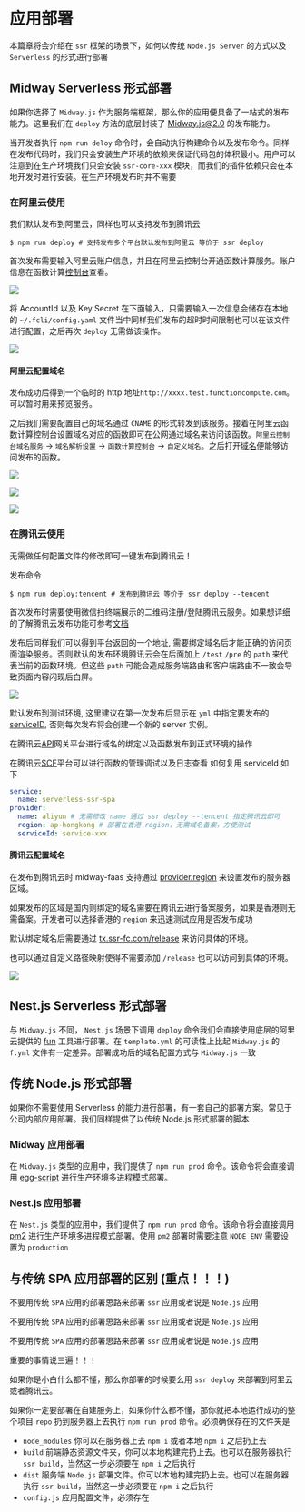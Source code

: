 # 应用部署

本篇章将会介绍在 `ssr` 框架的场景下，如何以传统 `Node.js Server` 的方式以及 `Serverless` 的形式进行部署

## Midway Serverless 形式部署

如果你选择了 `Midway.js` 作为服务端框架，那么你的应用便具备了一站式的发布能力。这里我们在 `deploy` 方法的底层封装了 [Midway.js@2.0](https://www.yuque.com/midwayjs/midway_v2/introduction) 的发布能力。

当开发者执行 `npm run deloy` 命令时，会自动执行构建命令以及发布命令。同样在发布代码时，我们只会安装生产环境的依赖来保证代码包的体积最小。用户可以注意到在生产环境我们只会安装 `ssr-core-xxx` 模块，而我们的插件依赖只会在本地开发时进行安装。在生产环境发布时并不需要

### 在阿里云使用

我们默认发布到阿里云，同样也可以支持发布到腾讯云

```shell
$ npm run deploy # 支持发布多个平台默认发布到阿里云 等价于 ssr deploy
```

首次发布需要输入阿里云账户信息，并且在阿里云控制台开通函数计算服务。账户信息在函数计算[控制台](https://fc.console.aliyun.com/fc)查看。

![](https://img.alicdn.com/tfs/TB1fZzQB.z1gK0jSZLeXXb9kVXa-1446-1262.jpg)

将 AccountId 以及 Key Secret 在下面输入，只需要输入一次信息会储存在本地的 `~/.fcli/config.yaml` 文件当中同样我们发布的超时时间限制也可以在该文件进行配置，之后再次 `deploy` 无需做该操作。

![](https://img.alicdn.com/tfs/TB10vYVBYY1gK0jSZTEXXXDQVXa-2044-528.jpg)

#### 阿里云配置域名

发布成功后得到一个临时的 http 地址`http://xxxx.test.functioncompute.com`。可以暂时用来预览服务。

之后我们需要配置自己的域名通过 `CNAME` 的形式转发到该服务。接着在阿里云函数计算控制台设置域名对应的函数即可在公网通过域名来访问该函数。`阿里云控制台域名服务` -> `域名解析设置` -> `函数计算控制台` -> `自定义域名`。之后打开[域名](http://ssr-fc.com)便能够访问发布的函数。

![](https://res.wx.qq.com/op_res/GDCAu3r8xuYV5Bgvw8zZO5rzihDpXqBL-SpfARK_fo4iB3tzatF1vHJak0QCiNcRZpeggLEDlnhgzywCx2FxMQ)

![](https://gw.alicdn.com/tfs/TB1g_CwB7P2gK0jSZPxXXacQpXa-1254-698.jpg)

![](https://gw.alicdn.com/tfs/TB1JZGyB1H2gK0jSZFEXXcqMpXa-1468-1012.jpg)

### 在腾讯云使用

无需做任何配置文件的修改即可一键发布到腾讯云！

发布命令

```shell
$ npm run deploy:tencent # 发布到腾讯云 等价于 ssr deploy --tencent
```

首次发布时需要使用微信扫终端展示的二维码注册/登陆腾讯云服务。如果想详细的了解腾讯云发布功能可参考[文档](https://www.yuque.com/midwayjs/faas/deploy_tencent_faq)

发布后同样我们可以得到平台返回的一个地址, 需要绑定域名后才能正确的访问页面渲染服务。否则默认的发布环境腾讯云会在后面加上 `/test` `/pre` 的 `path` 来代表当前的函数环境。但这些 `path` 可能会造成服务端路由和客户端路由不一致会导致页面内容闪现后白屏。

![](https://res.wx.qq.com/op_res/mbNMsqF_px3tS0x_x1fryyR3Z5RipX3Lo8PIzvcAVxyXwoQyvQz0lQev-W2io3AP)

默认发布到测试环境, 这里建议在第一次发布后显示在 `yml` 中指定要发布的[serviceID](https://www.yuque.com/midwayjs/faas/deploy_tencent_faq), 否则每次发布将会创建一个新的 server 实例。

在腾讯云[API](https://console.cloud.tencent.com/apigateway/service-detail)网关平台进行域名的绑定以及函数发布到正式环境的操作

在腾讯云[SCF](https://console.cloud.tencent.com/scf)平台可以进行函数的管理调试以及日志查看
如何复用 serviceId 如下

```yml
service:
  name: serverless-ssr-spa
provider:
  name: aliyun # 无需修改 name 通过 ssr deploy --tencent 指定腾讯云即可
  region: ap-hongkong # 部署在香港 region，无需域名备案，方便测试
  serviceId: service-xxx
```
#### 腾讯云配置域名

在发布到腾讯云时 midway-faas 支持通过 [provider.region](https://www.yuque.com/midwayjs/faas/serverless_yml) 来设置发布的服务器区域。

如果发布的区域是国内则绑定的域名需要在腾讯云进行备案服务，如果是香港则无需备案。开发者可以选择香港的 `region` 来迅速测试应用是否发布成功

默认绑定域名后需要通过 [tx.ssr-fc.com/release](http://tx.ssr-fc.com) 来访问具体的环境。

也可以通过自定义路径映射使得不需要添加 `/release` 也可以访问到具体的环境。

![](https://res.wx.qq.com/op_res/Ln1MuNWmmfNDyTuJlooXiGdhwtCtz_4rVDi_qvmuUEoL_mo6PNsd3z4d7z9RBj17)

## Nest.js Serverless 形式部署

与 `Midway.js` 不同， `Nest.js` 场景下调用 `deploy` 命令我们会直接使用底层的阿里云提供的 [fun](https://github.com/alibaba/funcraft) 工具进行部署。在 `template.yml` 的可读性上比起 `Midway.js` 的 `f.yml` 文件有一定差异。部署成功后的域名配置方式与 `Midway.js` 一致

## 传统 Node.js 形式部署

如果你不需要使用 Serverless 的能力进行部署，有一套自己的部署方案。常见于公司内部应用部署。我们同样提供了以传统 Node.js 形式部署的脚本

### Midway 应用部署

在 `Midway.js` 类型的应用中，我们提供了 `npm run prod` 命令。该命令将会直接调用 [egg-script](https://eggjs.org/zh-cn/core/deployment.html) 进行生产环境多进程模式部署。

### Nest.js 应用部署

在 `Nest.js` 类型的应用中，我们提供了 `npm run prod` 命令。该命令将会直接调用 [pm2](https://pm2.keymetrics.io/) 进行生产环境多进程模式部署。使用 `pm2` 部署时需要注意 `NODE_ENV` 需要设置为 `production`


## 与传统 SPA 应用部署的区别 (重点！！！)

不要用传统 `SPA` 应用的部署思路来部署 `ssr` 应用或者说是 `Node.js` 应用

不要用传统 `SPA` 应用的部署思路来部署 `ssr` 应用或者说是 `Node.js` 应用

不要用传统 `SPA` 应用的部署思路来部署 `ssr` 应用或者说是 `Node.js` 应用

重要的事情说三遍！！！

如果你是小白什么都不懂，那么你部署的时候要么用 `ssr deploy` 来部署到阿里云或者腾讯云。

如果你一定要部署在自建服务上，如果你什么都不懂，那你就把本地运行成功的整个项目 `repo` 扔到服务器上去执行 `npm run prod` 命令。必须确保存在的文件夹是 

- `node_modules` 你可以在服务器上去 `npm i` 或者本地 `npm i` 之后扔上去
- `build` 前端静态资源文件夹，你可以本地构建完扔上去。也可以在服务器执行 `ssr build`，当然这一步必须要在 `npm i` 之后执行
- `dist` 服务端 `Node.js` 部署文件。你可以本地构建完扔上去。也可以在服务器执行 `ssr build`，当然这一步必须要在 `npm i` 之后执行
- `config.js` 应用配置文件，必须存在